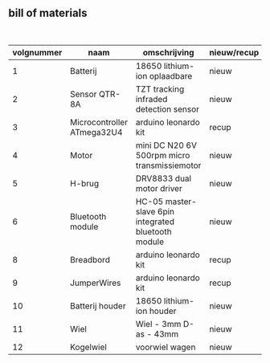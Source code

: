 ## bill of materials
<br />

|volgnummer|naam|omschrijving|nieuw/recup|kostprijs/stuk|aantal|subtotaal|
|----------|----|------------|-----------|---------|------|---------|
|         1| Batterij | 18650 lithium-ion oplaadbare  | nieuw |    3,39       |   2x   |    6,78     |
|         2| Sensor QTR-8A  | TZT tracking infraded detection sensor |  nieuw  |    1,24          |  1x    |    1,24     |
|         3| Microcontroller ATmega32U4  | arduino leonardo kit       |  recup  |        5,53      |   1x   |    5,53     |
|         4| Motor   | mini DC N20 6V 500rpm micro transmissiemotor     |  nieuw  |    6,54        |   2x   |   13,08        |
|         5| H-brug   | DRV8833 dual motor driver            |  nieuw  |     3,265         |  3x    |    9,795     |
|         6| Bluetooth module   | HC-05 master-slave 6pin integrated bluetooth module           |  nieuw  |   4,73           |  1x    |    4,73     |
|         8| Breadbord | arduino leonardo kit   | recup |    /       |   1x   |    /     |
|         9| JumperWires | arduino leonardo kit   | recup |    /       |   16x   |    /     |
|        10| Batterij houder |18650 lithium-ion houder    | nieuw |    1,95       |   1x   |    1,95     |
|        11| Wiel | Wiel - 3mm D-as - 43mm   | nieuw |    1,85       |   2x   |     3,7    |
|        12| Kogelwiel | voorwiel wagen   | nieuw |    1,62       |   1x   |    1,62     |
